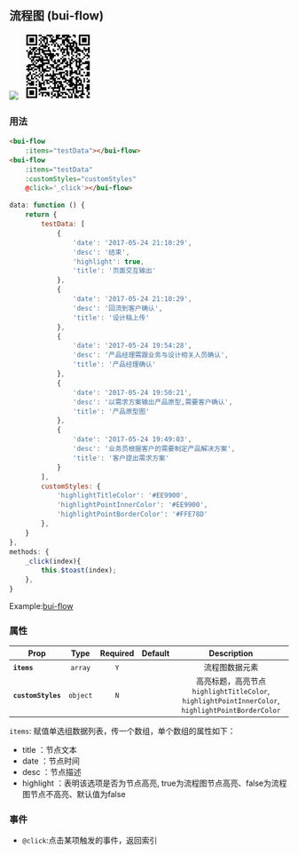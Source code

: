 ## 流程图 (bui-flow)

![](../assets/gif/flow.gif)&nbsp;&nbsp;&nbsp;<img src="../assets/qrcode/flow.png" alt="" width="120px">


### 用法

```html
<bui-flow
    :items="testData"></bui-flow>
<bui-flow
    :items="testData"
    :customStyles="customStyles"
    @click='_click'></bui-flow>
```

```javascript
data: function () {
    return {
        testData: [
            {
                'date': '2017-05-24 21:10:29',
                'desc': '结束',
                'highlight': true,
                'title': '页面交互输出'
            },
            {
                'date': '2017-05-24 21:10:29',
                'desc': '回流到客户确认',
                'title': '设计稿上传'
            },
            {
                'date': '2017-05-24 19:54:28',
                'desc': '产品经理需跟业务与设计相关人员确认',
                'title': '产品经理确认'
            },
            {
                'date': '2017-05-24 19:50:21',
                'desc': '以需求方案输出产品原型,需要客户确认',
                'title': '产品原型图'
            },
            {
                'date': '2017-05-24 19:49:03',
                'desc': '业务员根据客户的需要制定产品解决方案',
                'title': '客户提出需求方案'
            }
        ],
        customStyles: {
            'highlightTitleColor': '#EE9900',
            'highlightPointInnerColor': '#EE9900',
            'highlightPointBorderColor': '#FFE78D'
        },
    }
},
methods: {
    _click(index){
        this.$toast(index);
    },
}
```

Example:[bui-flow](https://github.com/bingo-oss/bui-weex-sample/blob/master/src/views/example/flow-demo.vue)

### 属性

| Prop | Type | Required | Default | Description |
| ---- |:----:|:---:|:-------:| :----------:|
| **`items`** | `array` | `Y` |  | 流程图数据元素 |
| **`customStyles`** | `object` | `N` |  | 高亮标题，高亮节点`highlightTitleColor`, `highlightPointInnerColor`, `highlightPointBorderColor` |

`items`: 赋值单选组数据列表，传一个数组，单个数组的属性如下：

  * title ：节点文本
  * date ：节点时间
  * desc ：节点描述
  * highlight ：表明该选项是否为节点高亮, true为流程图节点高亮、false为流程图节点不高亮、默认值为false



### 事件

* `@click`:点击某项触发的事件，返回索引